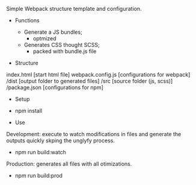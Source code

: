 Simple Webpack structure template and configuration.

- Functions
	* Generate a JS bundles;
		- optmized
	* Generates CSS thought SCSS;
		- packed with bundle.js file

- Structure

index.html		[start html file]
webpack.config.js	[configurations for webpack]
/dist			[output folder to generated files]
/src			[source folder (js, scss)]
/package.json		[configurations for npm]

- Setup

* npm install

- Use

Development: execute to watch modifications in files and generate the outputs quickly skping the unglyfy process.

* npm run build:watch

Production: generates all files with all otimizations.
* npm run build:prod
